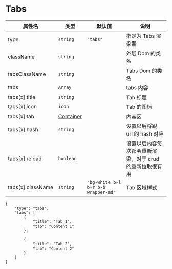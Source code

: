 # Tabs

| 属性名            | 类型                    | 默认值                              | 说明                                                     |
| ----------------- | ----------------------- | ----------------------------------- | -------------------------------------------------------- |
| type              | `string`                | `"tabs"`                            | 指定为 Tabs 渲染器                                       |
| className         | `string`                |                                     | 外层 Dom 的类名                                          |
| tabsClassName     | `string`                |                                     | Tabs Dom 的类名                                          |
| tabs              | `Array`                 |                                     | tabs 内容                                                |
| tabs[x].title     | `string`                |                                     | Tab 标题                                                 |
| tabs[x].icon      | `icon`                  |                                     | Tab 的图标                                               |
| tabs[x].tab       | [Container](#container) |                                     | 内容区                                                   |
| tabs[x].hash      | `string`                |                                     | 设置以后将跟 url 的 hash 对应                            |
| tabs[x].reload    | `boolean`               |                                     | 设置以后内容每次都会重新渲染，对于 crud 的重新拉取很有用 |
| tabs[x].className | `string`                | `"bg-white b-l b-r b-b wrapper-md"` | Tab 区域样式                                             |

```schema:height="300" scope="body"
{
    "type": "tabs",
    "tabs": [
        {
            "title": "Tab 1",
            "tab": "Content 1"
        },

        {
            "title": "Tab 2",
            "tab": "Content 2"
        }
    ]
}
```

